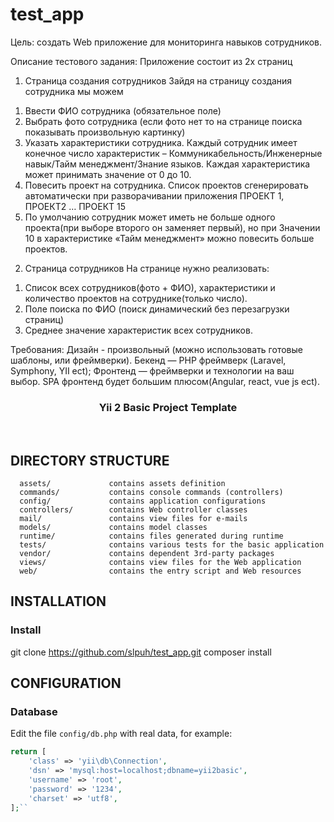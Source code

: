 # test_app

Цель: создать Web приложение для мониторинга навыков сотрудников.

Описание тестового задания:
Приложение состоит из 2х страниц

1. Страница создания сотрудников
Зайдя на страницу создания сотрудника мы можем
1) Ввести ФИО сотрудника (обязательное поле)
2) Выбрать фото сотрудника (если фото нет то на странице поиска показывать произвольную картинку)
3) Указать характеристики сотрудника.
Каждый сотрудник имеет конечное число характеристик – Коммуникабельность/Инженерные навык/Тайм менеджмент/Знание языков.
Каждая характеристика может принимать значение от 0 до 10.
4) Повесить проект на сотрудника. Список проектов сгенерировать автоматически при разворачивании приложения ПРОЕКТ 1, ПРОЕКТ2 … ПРОЕКТ 15
5) По умолчанию сотрудник может иметь не больше одного проекта(при выборе второго он заменяет первый), но при Значении 10 в характеристике «Тайм менеджмент» можно повесить больше проектов.

2. Страница сотрудников
На странице нужно реализовать:
1) Список всех сотрудников(фото + ФИО), характеристики и количество проектов на сотруднике(только число).
2) Поле поиска по ФИО (поиск динамический без перезагрузки страниц)
3) Среднее значение характеристик всех сотрудников.

Требования:
Дизайн - произвольный (можно использовать готовые шаблоны, или фреймверки).
Бекенд — PHP фреймверк (Laravel, Symphony, YII ect);
Фронтенд — фреймверки и технологии на ваш выбор. SPA фронтенд будет большим плюсом(Angular, react, vue js ect).


<p align="center">    
    <h3 align="center">Yii 2 Basic Project Template</h3>
    <br>
</p>

DIRECTORY STRUCTURE
-------------------

      assets/             contains assets definition
      commands/           contains console commands (controllers)
      config/             contains application configurations
      controllers/        contains Web controller classes
      mail/               contains view files for e-mails
      models/             contains model classes
      runtime/            contains files generated during runtime
      tests/              contains various tests for the basic application
      vendor/             contains dependent 3rd-party packages
      views/              contains view files for the Web application
      web/                contains the entry script and Web resources

INSTALLATION
------------

### Install

git clone https://github.com/slpuh/test_app.git
composer install



CONFIGURATION
-------------

### Database

Edit the file `config/db.php` with real data, for example:

```php
return [
    'class' => 'yii\db\Connection',
    'dsn' => 'mysql:host=localhost;dbname=yii2basic',
    'username' => 'root',
    'password' => '1234',
    'charset' => 'utf8',
];``



